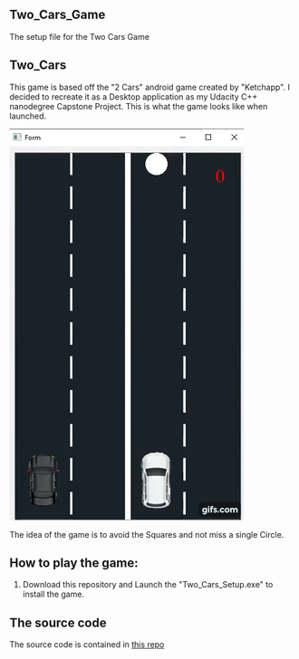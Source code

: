 ## Two_Cars_Game
The setup file for the Two Cars Game

## Two_Cars
This game is based off the "2 Cars" android game created by "Ketchapp". I decided to recreate it as a Desktop application as my Udacity C++ nanodegree Capstone Project. This is what the game looks like when launched.


<img src="images/gif.gif"/>


The idea of the game is to avoid the Squares and not miss a single Circle.

## How to play the game:
1.  Download this repository and Launch the "Two_Cars_Setup.exe" to install the game. 


## The source code 
The source code is contained in [this repo](https://github.com/charlescookey/Two_Cars)

   



